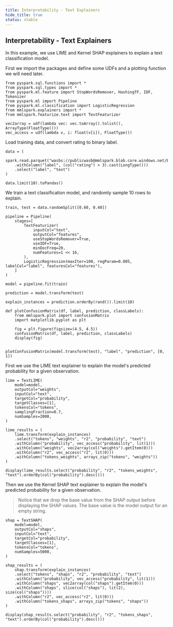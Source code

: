 ```yaml
---
title: Interpretability - Text Explainers
hide_title: true
status: stable
---
```

## Interpretability - Text Explainers

In this example, we use LIME and Kernel SHAP explainers to explain a text classification model.

First we import the packages and define some UDFs and a plotting function we will need later.


```
from pyspark.sql.functions import *
from pyspark.sql.types import *
from pyspark.ml.feature import StopWordsRemover, HashingTF, IDF, Tokenizer
from pyspark.ml import Pipeline
from pyspark.ml.classification import LogisticRegression
from mmlspark.explainers import *
from mmlspark.featurize.text import TextFeaturizer

vec2array = udf(lambda vec: vec.toArray().tolist(), ArrayType(FloatType()))
vec_access = udf(lambda v, i: float(v[i]), FloatType())
```

Load training data, and convert rating to binary label.


```
data = (
    spark.read.parquet("wasbs://publicwasb@mmlspark.blob.core.windows.net/BookReviewsFromAmazon10K.parquet")
    .withColumn("label", (col("rating") > 3).cast(LongType()))
    .select("label", "text")
)

data.limit(10).toPandas()
```

We train a text classification model, and randomly sample 10 rows to explain.


```
train, test = data.randomSplit([0.60, 0.40])

pipeline = Pipeline(
    stages=[
        TextFeaturizer(
            inputCol="text",
            outputCol="features",
            useStopWordsRemover=True,
            useIDF=True,
            minDocFreq=20,
            numFeatures=1 << 16,
        ),
        LogisticRegression(maxIter=100, regParam=0.005, labelCol="label", featuresCol="features"),
    ]
)

model = pipeline.fit(train)

prediction = model.transform(test)

explain_instances = prediction.orderBy(rand()).limit(10)
```


```
def plotConfusionMatrix(df, label, prediction, classLabels):
    from mmlspark.plot import confusionMatrix
    import matplotlib.pyplot as plt

    fig = plt.figure(figsize=(4.5, 4.5))
    confusionMatrix(df, label, prediction, classLabels)
    display(fig)


plotConfusionMatrix(model.transform(test), "label", "prediction", [0, 1])
```

First we use the LIME text explainer to explain the model's predicted probability for a given observation.


```
lime = TextLIME(
    model=model,
    outputCol="weights",
    inputCol="text",
    targetCol="probability",
    targetClasses=[1],
    tokensCol="tokens",
    samplingFraction=0.7,
    numSamples=2000,
)

lime_results = (
    lime.transform(explain_instances)
    .select("tokens", "weights", "r2", "probability", "text")
    .withColumn("probability", vec_access("probability", lit(1)))
    .withColumn("weights", vec2array(col("weights").getItem(0)))
    .withColumn("r2", vec_access("r2", lit(0)))
    .withColumn("tokens_weights", arrays_zip("tokens", "weights"))
)

display(lime_results.select("probability", "r2", "tokens_weights", "text").orderBy(col("probability").desc()))
```

Then we use the Kernel SHAP text explainer to explain the model's predicted probability for a given observation.

> Notice that we drop the base value from the SHAP output before displaying the SHAP values. The base value is the model output for an empty string.


```
shap = TextSHAP(
    model=model,
    outputCol="shaps",
    inputCol="text",
    targetCol="probability",
    targetClasses=[1],
    tokensCol="tokens",
    numSamples=5000,
)

shap_results = (
    shap.transform(explain_instances)
    .select("tokens", "shaps", "r2", "probability", "text")
    .withColumn("probability", vec_access("probability", lit(1)))
    .withColumn("shaps", vec2array(col("shaps").getItem(0)))
    .withColumn("shaps", slice(col("shaps"), lit(2), size(col("shaps"))))
    .withColumn("r2", vec_access("r2", lit(0)))
    .withColumn("tokens_shaps", arrays_zip("tokens", "shaps"))
)

display(shap_results.select("probability", "r2", "tokens_shaps", "text").orderBy(col("probability").desc()))
```
